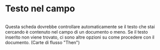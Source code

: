 # Testo nel campo

<figure><img src="https://lh7-us.googleusercontent.com/aHeXrS8acJ227dxiSkrLXHtRCmETZYdJmjhYoez6FAhvHvZup10JXCXaFkdl7rXoMr0pkQe7Ig4fibhYi5azsjlg0O8cwOKwK5jmqM2vrIns03j5W6qSeUtVK1be7bCF_n64GcFV335dq0IoY8WnafQ" alt=""><figcaption></figcaption></figure>

Questa scheda dovrebbe controllare automaticamente se il testo che stai cercando è contenuto nel campo di un documento o meno. Se il testo inserito non viene trovato, ci sono altre opzioni su come procedere con il documento. (Carte di flusso "Then")
